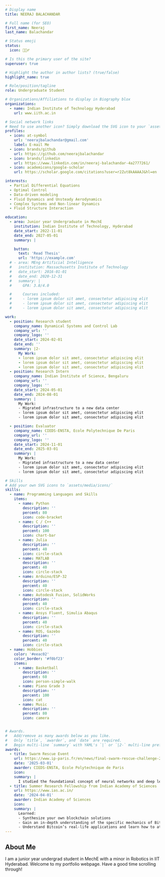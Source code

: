 ```yaml
---
# Display name
title: NEERAJ BALACHANDAR

# Full name (for SEO)
first_name: Neeraj
last_name: Balachandar

# Status emoji
status:
  icon: ⛹🏻‍♂️

# Is this the primary user of the site?
superuser: true

# Highlight the author in author lists? (true/false)
highlight_name: true

# Role/position/tagline
role: Undergraduate Student

# Organizations/Affiliations to display in Biography blox
organizations:
  - name: Indian Institute of Technology Hyderabad
    url: www.iith.ac.in

# Social network links
# Need to use another icon? Simply download the SVG icon to your `assets/media/icons/` folder.
profiles:
  - icon: at-symbol
    url: 'neerajbalachandar@gmail.com'
    label: E-mail Me
  - icon: brands/github
    url: https://github.com/neerajbalachandar
  - icon: brands/linkedin
    url: https://www.linkedin.com/in/neeraj-balachandar-4a2777261/
  - icon: academicons/google-scholar
    url: https://scholar.google.com/citations?user=r2Zut8kAAAAJ&hl=en

interests:
  - Partial Differential Equations
  - Optimal Control
  - Data-driven modeling
  - Fluid Dynamics and Unsteady Aerodynamics
  - Complex Systems and Non-linear Dynamics
  - Fluid Structure Interaction

education:
  - area: Junior year Undergraduate in MechE  
    institution: Indian Institute of Technology, Hyderabad
    date_start: 2022-11-01
    date_end: 2027-05-01
    summary: |

    button:
      text: 'Read Thesis'
      url: 'https://example.com'
  # - area: MEng Artificial Intelligence
  #   institution: Massachusetts Institute of Technology
  #   date_start: 2016-01-01
  #   date_end: 2020-12-31
  #   summary: |
  #     GPA: 3.8/4.0

  #     Courses included:
  #     - lorem ipsum dolor sit amet, consectetur adipiscing elit
  #     - lorem ipsum dolor sit amet, consectetur adipiscing elit
  #     - lorem ipsum dolor sit amet, consectetur adipiscing elit

work:
  - position: Research student
    company_name: Dynamical Systems and Control Lab
    company_url: ''
    company_logo: ''
    date_start: 2024-02-01
    date_end: ''
    summary: |2-
      My Work:
      - lorem ipsum dolor sit amet, consectetur adipiscing elit
      - lorem ipsum dolor sit amet, consectetur adipiscing elit
      - lorem ipsum dolor sit amet, consectetur adipiscing elit
  - position: Research Intern
    company_name: Indian Institute of Science, Bengaluru
    company_url: ''
    company_logo: ''
    date_start: 2024-05-01
    date_end: 2024-08-01
    summary: |
      My Work:
      - Migrated infrastructure to a new data center
      - lorem ipsum dolor sit amet, consectetur adipiscing elit
      - lorem ipsum dolor sit amet, consectetur adipiscing elit

  - position: Evaluator
    company_name: CIEDS-ENSTA, Ecole Polytechnique De Paris
    company_url: ''
    company_logo: ''
    date_start: 2024-11-01
    date_end: 2025-03-01
    summary: |
      My Work:
      - Migrated infrastructure to a new data center
      - lorem ipsum dolor sit amet, consectetur adipiscing elit
      - lorem ipsum dolor sit amet, consectetur adipiscing elit

# Skills
# Add your own SVG icons to `assets/media/icons/`
skills:
  - name: Programming Languages and Skills
    items:
      - name: Python
        description: ''
        percent: 80
        icon: code-bracket
      - name: C / C++
        description: ''
        percent: 100
        icon: chart-bar
      - name: Julia
        description: ''
        percent: 40
        icon: circle-stack
      - name: MATLAB
        description: ''
        percent: 40
        icon: circle-stack
      - name: Arduino/ESP-32
        description: ''
        percent: 40
        icon: circle-stack
      - name: Autodesk Fusion, SolidWorks
        description: ''
        percent: 40
        icon: circle-stack
      - name: Ansys Fluent, Simulia Abaqus
        description: ''
        percent: 40
        icon: circle-stack
      - name: ROS, Gazebo
        description: ''
        percent: 40
        icon: circle-stack
  - name: Hobbies
    color: '#eeac02'
    color_border: '#f0bf23'
    items:
      - name: Basketball 
        description: ''
        percent: 60
        icon: person-simple-walk
      - name: Piano Grade 3
        description: ''
        percent: 100
        icon: cat
      - name: Music
        description: ''
        percent: 80
        icon: camera


# Awards.
#   Add/remove as many awards below as you like.
#   Only `title`, `awarder`, and `date` are required.
#   Begin multi-line `summary` with YAML's `|` or `|2-` multi-line prefix and indent 2 spaces below.
awards:
  - title: Swarm Rescue Event
    url: https://www.ip-paris.fr/en/news/final-swarm-rescue-challenge-2024-2025-drone-swarm-simulation-programming-competition
    date: '2025-03-01'
    awarder: CIEDS-ENSTA, Ecole Polytechnique de Paris
    icon: 
    summary: |
      I studied the foundational concept of neural networks and deep learning. By the end, I was familiar with the significant technological trends driving the rise of deep learning; build, train, and apply fully connected deep neural networks; implement efficient (vectorized) neural networks; identify key parameters in a neural network’s architecture; and apply deep learning to your own applications.
  - title: Summer Research Fellowship from Indian Academy of Sciences
    url: https://www.ias.ac.in/
    date: '2024-04-01'
    awarder: Indian Academy of Sciences
    icon: 
    summary: |
      Learned:
      - Synthesize your own blockchain solutions
      - Gain an in-depth understanding of the specific mechanics of Bitcoin
      - Understand Bitcoin’s real-life applications and learn how to attack and destroy Bitcoin, Ethereum, smart contracts and Dapps, and alternatives to Bitcoin’s Proof-of-Work consensus algorithm
---
```


## About Me

I am a junior year undergrad student in MechE with a minor in Robotics in IIT Hyderabad. Welcome to my portfolio webpage. Have a good time scrolling through!
